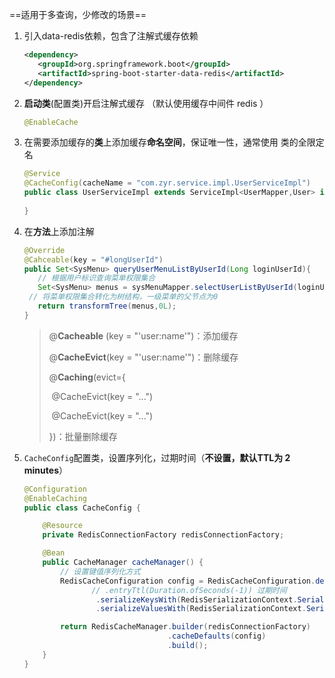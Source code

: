 ==适用于多查询，少修改的场景==

1. 引入data-redis依赖，包含了注解式缓存依赖

   ```xml
   <dependency>
      <groupId>org.springframework.boot</groupId>
      <artifactId>spring-boot-starter-data-redis</artifactId>
   </dependency>
   ```

   

2. **启动类**(配置类)开启注解式缓存 （默认使用缓存中间件 redis ）

   ```java
   @EnableCache
   ```

3. 在需要添加缓存的**类**上添加缓存**命名空间**，保证唯一性，通常使用 类的全限定名

   ```java
   @Service
   @CacheConfig(cacheName = "com.zyr.service.impl.UserServiceImpl")
   public class UserServiceImpl extends ServiceImpl<UserMapper,User> implements UserService {
      
   }
   ```

4. 在**方法**上添加注解

   ```java
   @Override
   @Cahceable(key = "#longUserId")
   public Set<SysMenu> queryUserMenuListByUserId(Long loginUserId){
      // 根据用户标识查询菜单权限集合
      Set<SysMenu> menus = sysMenuMapper.selectUserListByUserId(loginUserId);
   	// 将菜单权限集合转化为树结构，一级菜单的父节点为0
      return transformTree(menus,0L);
   }
   ```

   > @**Cacheable** (key = "'user:name'")：添加缓存
   >
   > @**CacheEvict**(key = "'user:name'")：删除缓存
   >
   > @**Caching**(evict={
   >
   > ​	@CacheEvict(key = "...")
   >
   > ​	@CacheEvict(key = "...")
   >
   > })：批量删除缓存

5. `CacheConfig`配置类，设置序列化，过期时间（**不设置，默认TTL为 2 minutes**）

   ```java
   @Configuration
   @EnableCaching
   public class CacheConfig {
   
       @Resource
       private RedisConnectionFactory redisConnectionFactory;
   
       @Bean
       public CacheManager cacheManager() {
           // 设置键值序列化方式
           RedisCacheConfiguration config = RedisCacheConfiguration.defaultCacheConfig()
                  // .entryTtl(Duration.ofSeconds(-1)) 过期时间
                   .serializeKeysWith(RedisSerializationContext.SerializationPair.fromSerializer(new StringRedisSerializer()))
                   .serializeValuesWith(RedisSerializationContext.SerializationPair.fromSerializer(new StringRedisSerializer()));
   
           return RedisCacheManager.builder(redisConnectionFactory)
                                   .cacheDefaults(config)
                                   .build();
       }
   }
   ```
